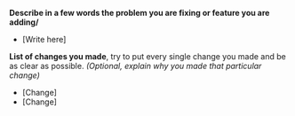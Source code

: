 **Describe in a few words the problem you are fixing or feature you are adding/**  
  * [Write here]  
  
**List of changes you made**, try to put every single change you made and be as clear as possible. *(Optional, explain why you made that particular change)*
   * [Change]
   * [Change]
